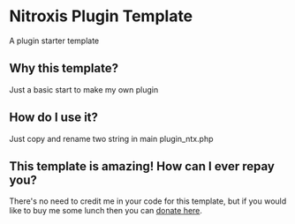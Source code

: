 Nitroxis Plugin Template
=========================

A plugin starter template


## Why this template?

Just a basic start to make my own plugin

## How do I use it?

Just copy and rename two string in main plugin_ntx.php

## This template is amazing! How can I ever repay you?

There's no need to credit me in your code for this template, but if you would like to buy me some lunch then you can [donate here](http://hammad.nitroxis.com/donate).

